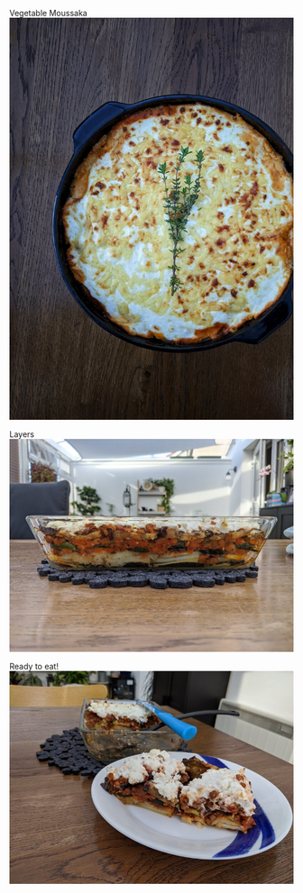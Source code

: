 Vegetable Moussaka
![vegetableMoussaka](moussaka-top.jpeg)

Layers
![layers](moussaka-layers.jpeg)

Ready to eat!
![layers](moussaka-on-plate.jpg)
